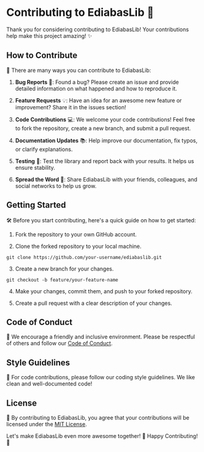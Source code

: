 # Contributing to EdiabasLib 🚀

Thank you for considering contributing to EdiabasLib! Your contributions help make this project amazing! ✨

## How to Contribute

🌟 There are many ways you can contribute to EdiabasLib:

1. **Bug Reports** 🐞: Found a bug? Please create an issue and provide detailed information on what happened and how to reproduce it.

2. **Feature Requests** 💡: Have an idea for an awesome new feature or improvement? Share it in the issues section!

3. **Code Contributions** 💻: We welcome your code contributions! Feel free to fork the repository, create a new branch, and submit a pull request.

4. **Documentation Updates** 📚: Help improve our documentation, fix typos, or clarify explanations.

5. **Testing** 🧪: Test the library and report back with your results. It helps us ensure stability.

6. **Spread the Word** 📢: Share EdiabasLib with your friends, colleagues, and social networks to help us grow.

## Getting Started

🛠️ Before you start contributing, here's a quick guide on how to get started:

1. Fork the repository to your own GitHub account.

2. Clone the forked repository to your local machine.

```shell
git clone https://github.com/your-username/ediabaslib.git
```

3. Create a new branch for your changes.

```shell
git checkout -b feature/your-feature-name
```

4. Make your changes, commit them, and push to your forked repository.

5. Create a pull request with a clear description of your changes.

## Code of Conduct

💬 We encourage a friendly and inclusive environment. Please be respectful of others and follow our [Code of Conduct](CODE_OF_CONDUCT.md).

## Style Guidelines

🎨 For code contributions, please follow our coding style guidelines. We like clean and well-documented code!

## License

📝 By contributing to EdiabasLib, you agree that your contributions will be licensed under the [MIT License](LICENSE.md).

Let's make EdiabasLib even more awesome together! 🚀 Happy Contributing! 💪
